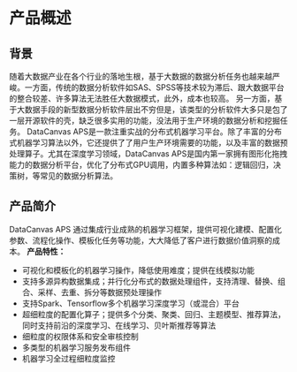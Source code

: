 # 产品概述
## 背景
随着大数据产业在各个行业的落地生根，基于大数据的数据分析任务也越来越严峻。一方面，传统的数据分析软件如SAS、SPSS等技术较为滞后、跟大数据平台的整合较差、许多算法无法胜任大数据模式，此外，成本也较高。 另一方面，基于大数据手段的新型数据分析软件层出不穷但是，该类型的分析软件大多只是包了一层开源软件的壳，缺乏很多实用的功能，没法用于生产环境的数据分析和挖掘任务。 DataCanvas APS是一款注重实战的分布式机器学习平台。除了丰富的分布式机器学习算法以外，它还提供了了用户生产环境需要的功能，以及丰富的数据预处理算子。尤其在深度学习领域，DataCanvas APS是国内第一家拥有图形化拖拽能力的数据分析平台，优化了分布式GPU调用，内置多种算法如：逻辑回归，决策树，等常见的数据分析算法。
## 产品简介
DataCanvas APS 通过集成行业成熟的机器学习框架，提供可视化建模、配置化参数、流程化操作、模板化任务等功能，大大降低了客户进行数据价值洞察的成本。
**产品特性：**
* 可视化和模板化的机器学习操作，降低使用难度；提供在线模拟功能
* 支持多源异构数据集成；并行化分布式的数据处理组件，支持清理、替换、组合、采样、去重、拆分等数据预处理操作
* 支持Spark、Tensorflow多个机器学习深度学习（或混合）平台
* 超细粒度的配置化算子；提供多个分类、聚类、回归、主题模型、推荐算法，同时支持前沿的深度学习、在线学习、贝叶斯推荐等算法
* 细粒度的权限体系和安全审核控制
* 多类型的机器学习服务发布组件
* 机器学习全过程细粒度监控
